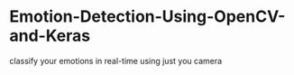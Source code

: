 # Emotion-Detection-Using-OpenCV-and-Keras
classify your emotions in real-time using just you camera 
